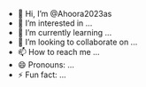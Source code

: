 - 👋 Hi, I’m @Ahoora2023as
- 👀 I’m interested in ...
- 🌱 I’m currently learning ...
- 💞️ I’m looking to collaborate on ...
- 📫 How to reach me ...
- 😄 Pronouns: ...
- ⚡ Fun fact: ...

<!---
Ahoora2023as/Ahoora2023as is a ✨ special ✨ repository because its `README.md` (this file) appears on your GitHub profile.
You can click the Preview link to take a look at your changes.
--->
